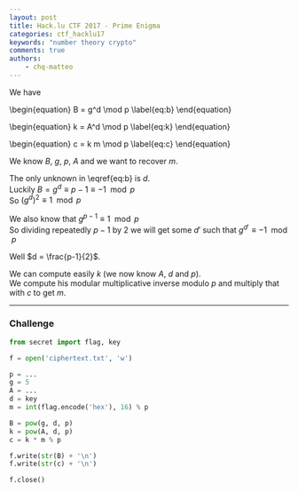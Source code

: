```yaml
---
layout: post
title: Hack.lu CTF 2017 - Prime Enigma
categories: ctf_hacklu17
keywords: "number theory crypto"
comments: true
authors:
    - chq-matteo
---
```

<script type="text/javascript" async
  src="https://cdn.rawgit.com/mathjax/MathJax/2.7.1/MathJax.js?config=TeX-MML-AM_CHTML">
</script>
<script type="text/x-mathjax-config">
MathJax.Hub.Config({
  TeX: { equationNumbers: { autoNumber: "AMS" } },
  tex2jax: {
    inlineMath: [['$','$'], ['\\(','\\)']],
    processEscapes: true
  }
});
</script>

We have

\begin{equation}
    B = g^d \mod p 
    \label{eq:b}
\end{equation}  

\begin{equation}
    k = A^d \mod p
    \label{eq:k}
\end{equation}  

\begin{equation}
    c = k m \mod p
    \label{eq:c}
\end{equation}

We know $B$, $g$, $p$, $A$ and we want to recover $m$.

The only unknown in \eqref{eq:b} is $d$.  
Luckily $B = g^d \equiv p-1 \equiv -1 \mod p$  
So $(g^d)^2 \equiv 1 \mod p$  

We also know that $g^{p-1} \equiv 1 \mod p$  
So dividing repeatedly $p-1$ by $2$ we will get some $d'$ such that $g^{d'} \equiv -1 \mod p$  

Well $d = \frac{p-1}{2}$.

We can compute easily $k$ (we now know $A$, $d$ and $p$).  
We compute his modular multiplicative inverse modulo $p$ and multiply that with $c$ to get $m$.

-----------

### Challenge
```python
from secret import flag, key

f = open('ciphertext.txt', 'w')

p = ...
g = 5
A = ...
d = key
m = int(flag.encode('hex'), 16) % p

B = pow(g, d, p)
k = pow(A, d, p)
c = k * m % p

f.write(str(B) + '\n')
f.write(str(c) + '\n')

f.close()
```